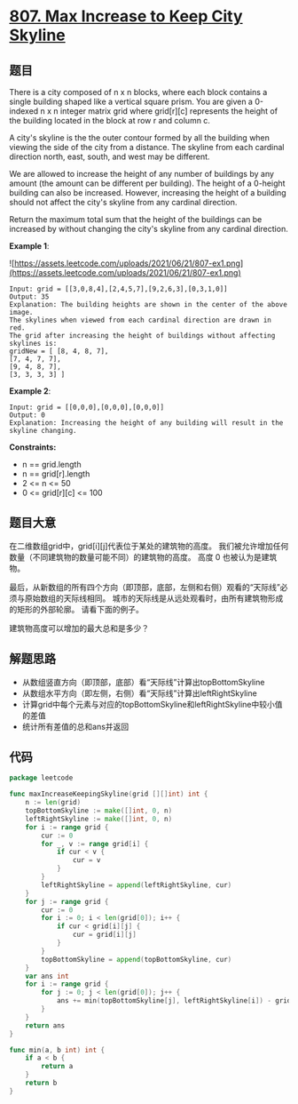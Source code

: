 # [807. Max Increase to Keep City Skyline](https://leetcode-cn.com/problems/max-increase-to-keep-city-skyline/)

## 题目

There is a city composed of n x n blocks, where each block contains a single building shaped like a vertical square prism. You are given a 0-indexed n x n integer matrix grid where grid[r][c] represents the height of the building located in the block at row r and column c.

A city's skyline is the the outer contour formed by all the building when viewing the side of the city from a distance. The skyline from each cardinal direction north, east, south, and west may be different.

We are allowed to increase the height of any number of buildings by any amount (the amount can be different per building). The height of a 0-height building can also be increased. However, increasing the height of a building should not affect the city's skyline from any cardinal direction.

Return the maximum total sum that the height of the buildings can be increased by without changing the city's skyline from any cardinal direction.

**Example 1**:

![https://assets.leetcode.com/uploads/2021/06/21/807-ex1.png](https://assets.leetcode.com/uploads/2021/06/21/807-ex1.png)

    Input: grid = [[3,0,8,4],[2,4,5,7],[9,2,6,3],[0,3,1,0]]
    Output: 35
    Explanation: The building heights are shown in the center of the above image.
    The skylines when viewed from each cardinal direction are drawn in red.
    The grid after increasing the height of buildings without affecting skylines is:
    gridNew = [ [8, 4, 8, 7],
    [7, 4, 7, 7],
    [9, 4, 8, 7],
    [3, 3, 3, 3] ]

**Example 2**:

    Input: grid = [[0,0,0],[0,0,0],[0,0,0]]
    Output: 0
    Explanation: Increasing the height of any building will result in the skyline changing.

**Constraints:**

- n == grid.length
- n == grid[r].length
- 2 <= n <= 50
- 0 <= grid[r][c] <= 100

## 题目大意

在二维数组grid中，grid[i][j]代表位于某处的建筑物的高度。 我们被允许增加任何数量（不同建筑物的数量可能不同）的建筑物的高度。 高度 0 也被认为是建筑物。

最后，从新数组的所有四个方向（即顶部，底部，左侧和右侧）观看的“天际线”必须与原始数组的天际线相同。 城市的天际线是从远处观看时，由所有建筑物形成的矩形的外部轮廓。 请看下面的例子。

建筑物高度可以增加的最大总和是多少？

## 解题思路

- 从数组竖直方向（即顶部，底部）看“天际线”计算出topBottomSkyline
- 从数组水平方向（即左侧，右侧）看“天际线”计算出leftRightSkyline
- 计算grid中每个元素与对应的topBottomSkyline和leftRightSkyline中较小值的差值
- 统计所有差值的总和ans并返回

## 代码

```go
package leetcode

func maxIncreaseKeepingSkyline(grid [][]int) int {
	n := len(grid)
	topBottomSkyline := make([]int, 0, n)
	leftRightSkyline := make([]int, 0, n)
	for i := range grid {
		cur := 0
		for _, v := range grid[i] {
			if cur < v {
				cur = v
			}
		}
		leftRightSkyline = append(leftRightSkyline, cur)
	}
	for j := range grid {
		cur := 0
		for i := 0; i < len(grid[0]); i++ {
			if cur < grid[i][j] {
				cur = grid[i][j]
			}
		}
		topBottomSkyline = append(topBottomSkyline, cur)
	}
	var ans int
	for i := range grid {
		for j := 0; j < len(grid[0]); j++ {
			ans += min(topBottomSkyline[j], leftRightSkyline[i]) - grid[i][j]
		}
	}
	return ans
}

func min(a, b int) int {
	if a < b {
		return a
	}
	return b
}
```